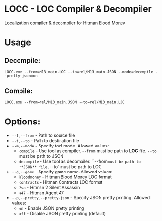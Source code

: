 LOCC - LOC Compiler & Decompiler
================================

Localization compiler & decompiler for Hitman Blood Money
 
Usage
=====

Decompile:
----------

```
LOCC.exe --from=M13_main.LOC --to=rel/M13_main.JSON --mode=decompile --pretty-json=on
```

Compile:
--------

```
LOCC.exe --from=rel/M13_main.JSON --to=rel/M13_main.LOC
```

Options:
========

 * `--f`, `--from` - Path to source file
 * `--t`, `--to` - Path to destination file
 * `--m`, `--mode` - Specify tool mode. Allowed values:
    * `compile` - Use tool as compiler. `--from` must be path to **LOC** file. `--to` must be path to JSON
    * `decompile` - Use tool as decompiler. ``--from` must be path to **JSON** file. `--to` must be path to LOC
 * `--g`, `--game` - Specify game name. Allowed values: 
    * `bloodmoney` - Hitman Blood Money LOC format
    * `contracts` - Hitman Contracts LOC format
    * `2sa` - Hitman 2 Silent Assassin
    * `a47` - Hitman Agent 47
 * `--p`, `--pretty`, `--pretty-json` - Specify JSON pretty printing. Allowed values:
    * `on` - Enable JSON pretty printing
    * `off` - Disable JSON pretty printing (default)